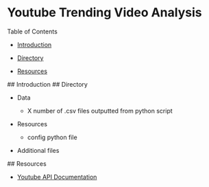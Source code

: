# Youtube Trending Video Analysis

Table of Contents

*   [Introduction](#introduction)

*   [Directory](#directory)

*   [Resources](#resources)

<a name = "introduction"/>
## Introduction

<a name = "directory"/>
## Directory

*   Data
    * X number of .csv files outputted from python script

*   Resources
    * config python file

*   Additional files

<a name = "resources"/>
## Resources

*   [Youtube API Documentation](https://developers.google.com/youtube/v3/getting-started)